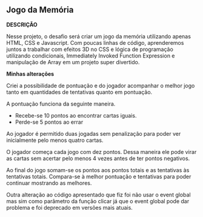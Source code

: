## Jogo da Memória

**DESCRIÇÃO**

Nesse projeto, o desafio será criar um jogo da memória utilizando apenas HTML, CSS e Javascript. Com poucas linhas de código, aprenderemos juntos a trabalhar com efeitos 3D no CSS e lógica de programação utilizando condicionais, Immediately Invoked Function Expression e manipulação de Array em um projeto super divertido.

**Minhas alterações**

Criei a possibilidade de pontuação e do jogador acompanhar o melhor jogo tanto em quantidades de tentativas quanto em pontuação.

A pontuação funciona da seguinte maneira.

- Recebe-se 10 pontos ao encontrar cartas iguais.
- Perde-se 5 pontos ao errar

Ao jogador é permitido duas jogadas sem penalização para poder ver inicialmente pelo menos quatro cartas.

O jogador começa cada jogo com dez pontos. Dessa maneira ele pode virar as cartas sem acertar pelo menos 4 vezes antes de ter pontos negativos.

Ao final do jogo somam-se os pontos aos pontos totais e as tentativas às tentativas totais. Compara-se à melhor pontuação e tentativas para poder continuar mostrando as melhores.

Outra alteração ao código apresentado que fiz foi não usar o event global mas sim como parâmetro da função clicar já que o event global pode dar problema e foi deprecado em versões mais atuais.